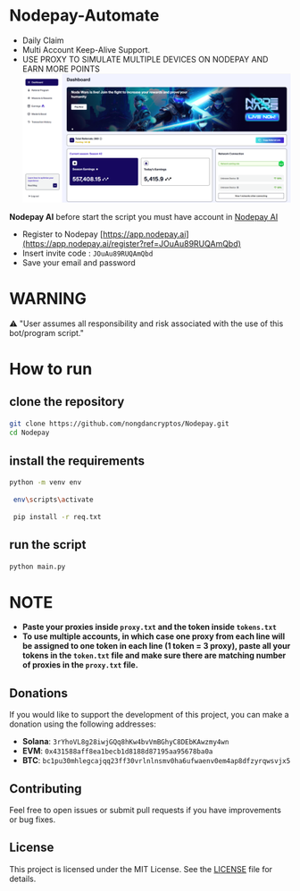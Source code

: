 # Nodepay-Automate
- Daily Claim
- Multi Account Keep-Alive Support.
- USE PROXY TO SIMULATE MULTIPLE DEVICES ON NODEPAY AND EARN MORE POINTS
![nodepay banner](image.png)

**Nodepay AI** before start the script you must have account in [Nodepay AI](https://app.nodepay.ai/register?ref=JOuAu89RUQAmQbd)
- Register to Nodepay [https://app.nodepay.ai](https://app.nodepay.ai/register?ref=JOuAu89RUQAmQbd)
- Insert invite code : `JOuAu89RUQAmQbd`
- Save your email and password
# WARNING
⚠️ "User assumes all responsibility and risk associated with the use of this bot/program script."
# How to run 
## clone the repository
```bash
git clone https://github.com/nongdancryptos/Nodepay.git
cd Nodepay
```
## install the requirements
```bash
python -m venv env
```
```bash
 env\scripts\activate
```
```bash
 pip install -r req.txt
```
## run the script
```bash
python main.py
```
# NOTE

- **Paste your proxies inside ```proxy.txt``` and the token inside ```tokens.txt```**
- **To use multiple accounts, in which case one proxy from each line will be assigned to one token in each line (1 token = 3 proxy), paste all your tokens in the ```token.txt``` file and make sure there are matching number of proxies in the ```proxy.txt``` file.**


## Donations

If you would like to support the development of this project, you can make a donation using the following addresses:

- **Solana**: `3rYhoVL8g28iwjGQq8hKw4bvVmBGhyC8DEbKAwzmy4wn`
- **EVM**: `0x431588aff8ea1becb1d8188d87195aa95678ba0a`
- **BTC**: `bc1pu30mhlegcajqq23ff30vrlnlnsmv0ha6ufwaenv0em4ap8dfzyrqwsvjx5`

## Contributing

Feel free to open issues or submit pull requests if you have improvements or bug fixes.

## License

This project is licensed under the MIT License. See the [LICENSE](LICENSE) file for details.
